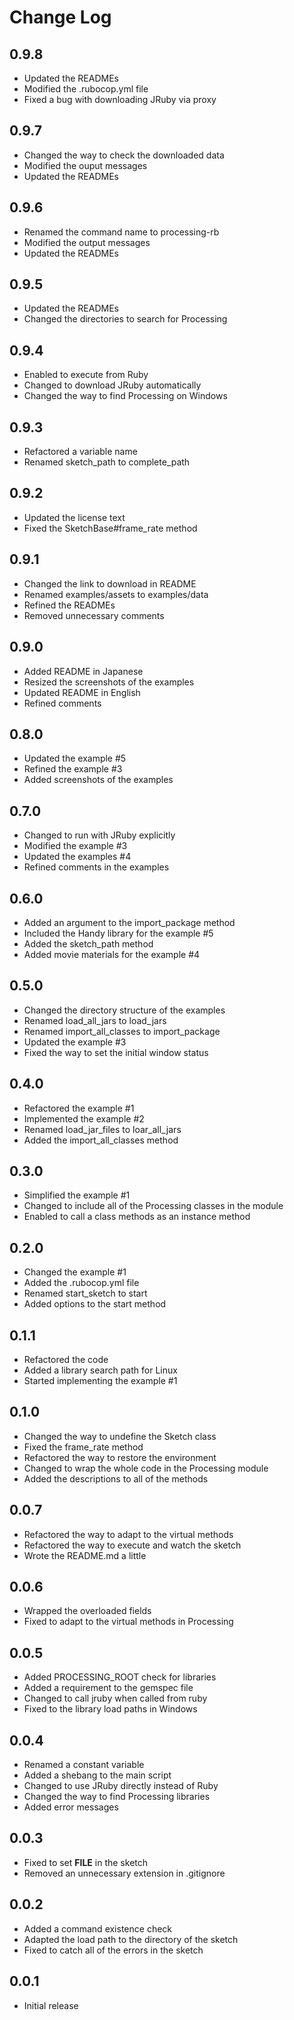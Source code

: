 # Change Log

## 0.9.8
- Updated the READMEs
- Modified the .rubocop.yml file
- Fixed a bug with downloading JRuby via proxy

## 0.9.7
- Changed the way to check the downloaded data
- Modified the ouput messages
- Updated the READMEs

## 0.9.6
- Renamed the command name to processing-rb
- Modified the output messages
- Updated the READMEs

## 0.9.5
- Updated the READMEs
- Changed the directories to search for Processing

## 0.9.4
- Enabled to execute from Ruby
- Changed to download JRuby automatically
- Changed the way to find Processing on Windows

## 0.9.3
- Refactored a variable name
- Renamed sketch_path to complete_path

## 0.9.2
- Updated the license text
- Fixed the SketchBase#frame_rate method

## 0.9.1
- Changed the link to download in README
- Renamed examples/assets to examples/data
- Refined the READMEs
- Removed unnecessary comments

## 0.9.0
- Added README in Japanese
- Resized the screenshots of the examples
- Updated README in English
- Refined comments

## 0.8.0
- Updated the example #5
- Refined the example #3
- Added screenshots of the examples

## 0.7.0
- Changed to run with JRuby explicitly
- Modified the example #3
- Updated the examples #4
- Refined comments in the examples

## 0.6.0
- Added an argument to the import_package method
- Included the Handy library for the example #5
- Added the sketch_path method
- Added movie materials for the example #4

## 0.5.0
- Changed the directory structure of the examples
- Renamed load_all_jars to load_jars
- Renamed import_all_classes to import_package
- Updated the example #3
- Fixed the way to set the initial window status

## 0.4.0
- Refactored the example #1
- Implemented the example #2
- Renamed load_jar_files to loar_all_jars
- Added the import_all_classes method

## 0.3.0
- Simplified the example #1
- Changed to include all of the Processing classes in the module
- Enabled to call a class methods as an instance method

## 0.2.0
- Changed the example #1
- Added the .rubocop.yml file
- Renamed start_sketch to start
- Added options to the start method

## 0.1.1
- Refactored the code
- Added a library search path for Linux
- Started implementing the example #1

## 0.1.0
- Changed the way to undefine the Sketch class
- Fixed the frame_rate method
- Refactored the way to restore the environment
- Changed to wrap the whole code in the Processing module
- Added the descriptions to all of the methods

## 0.0.7
- Refactored the way to adapt to the virtual methods
- Refactored the way to execute and watch the sketch
- Wrote the README.md a little

## 0.0.6
- Wrapped the overloaded fields
- Fixed to adapt to the virtual methods in Processing

## 0.0.5
- Added PROCESSING_ROOT check for libraries
- Added a requirement to the gemspec file
- Changed to call jruby when called from ruby
- Fixed to the library load paths in Windows

## 0.0.4
- Renamed a constant variable
- Added a shebang to the main script
- Changed to use JRuby directly instead of Ruby
- Changed the way to find Processing libraries
- Added error messages

## 0.0.3
- Fixed to set __FILE__ in the sketch
- Removed an unnecessary extension in .gitignore

## 0.0.2
- Added a command existence check
- Adapted the load path to the directory of the sketch
- Fixed to catch all of the errors in the sketch

## 0.0.1
- Initial release
